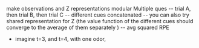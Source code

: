 make observations and Z representations modular
Multiple ques -- trial A, then trial B, then trial C -- different cues concatenated
-- you can also try shared representation for Z (the value function of the different cues should converge to the average of them separately )
-- avg squared RPE
- imagine t=3, and t=4, with one odor,
